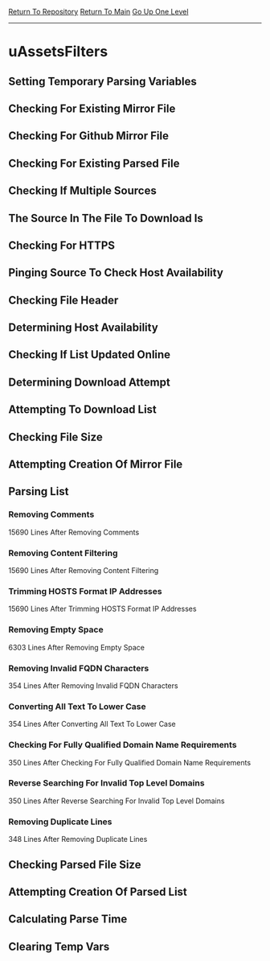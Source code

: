 [Return To Repository](https://github.com/deathbybandaid/piholeparser/)
[Return To Main](https://github.com/deathbybandaid/piholeparser/blob/master/RecentRunLogs/Mainlog.md)
[Go Up One Level](https://github.com/deathbybandaid/piholeparser/blob/master/RecentRunLogs/TopLevelScripts/30-Processing-External-Blacklists.md)
____________________________________
# uAssetsFilters
## Setting Temporary Parsing Variables
## Checking For Existing Mirror File
## Checking For Github Mirror File
## Checking For Existing Parsed File
## Checking If Multiple Sources
## The Source In The File To Download Is
## Checking For HTTPS
## Pinging Source To Check Host Availability
## Checking File Header
## Determining Host Availability
## Checking If List Updated Online
## Determining Download Attempt
## Attempting To Download List
## Checking File Size
## Attempting Creation Of Mirror File
## Parsing List
### Removing Comments
15690 Lines After Removing Comments
### Removing Content Filtering
15690 Lines After Removing Content Filtering
### Trimming HOSTS Format IP Addresses
15690 Lines After Trimming HOSTS Format IP Addresses
### Removing Empty Space
6303 Lines After Removing Empty Space
### Removing Invalid FQDN Characters
354 Lines After Removing Invalid FQDN Characters
### Converting All Text To Lower Case
354 Lines After Converting All Text To Lower Case
### Checking For Fully Qualified Domain Name Requirements
350 Lines After Checking For Fully Qualified Domain Name Requirements
### Reverse Searching For Invalid Top Level Domains
350 Lines After Reverse Searching For Invalid Top Level Domains
### Removing Duplicate Lines
348 Lines After Removing Duplicate Lines
## Checking Parsed File Size
## Attempting Creation Of Parsed List
## Calculating Parse Time
## Clearing Temp Vars
